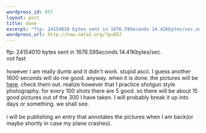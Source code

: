 ```yaml
--- 
wordpress_id: 857
layout: post
title: done
excerpt: "ftp: 24154010 bytes sent in 1676.59Seconds 14.41Kbytes/sec.not fasthowever I am really dumb and it didn't work. stupid ascii. I guess another 1600 seconds will do me good. anyway. when it is done. the pictures will be here.  check them out. realize however that I practice shotgun style photography. for ..."
wordpress_url: http://new.nata2.org/?p=857
---
```

ftp: 24154010 bytes sent in 1676.59Seconds 14.41Kbytes/sec.<br/>not fast<br/><br/>however I am really dumb and it didn't work. stupid ascii. I guess another 1600 seconds will do me good. anyway. when it is done. the pictures will be <a href="http://nata2.info/?path=pictures%2Fevents%2F2004%3A05%3A13_india">here</a>.  check them out. realize however that I practice shotgun style photography. for every 100 shots there are 5 good. so there will be about 15 good pictures out of the 300 I have taken. I will probably break it up into days or something. we shall see. <br/><br/>i will be publishing an entry that annotates the pictures when I am back(or maybe shortly in case my plane crashes).
